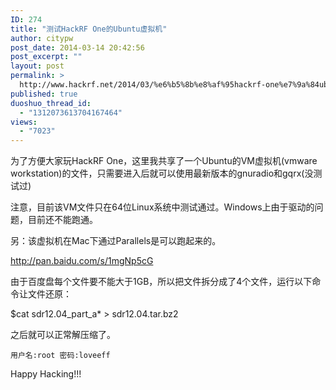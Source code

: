 ```yaml
---
ID: 274
title: "测试HackRF One的Ubuntu虚拟机"
author: citypw
post_date: 2014-03-14 20:42:56
post_excerpt: ""
layout: post
permalink: >
  http://www.hackrf.net/2014/03/%e6%b5%8b%e8%af%95hackrf-one%e7%9a%84ubuntu%e9%95%9c%e5%83%8f/
published: true
duoshuo_thread_id:
  - "1312073613704167464"
views:
  - "7023"
---
```

为了方便大家玩HackRF One，这里我共享了一个Ubuntu的VM虚拟机(vmware workstation)的文件，只需要进入后就可以使用最新版本的gnuradio和gqrx(没测试过)

注意，目前该VM文件只在64位Linux系统中测试通过。Windows上由于驱动的问题，目前还不能跑通。

另：该虚拟机在Mac下通过Parallels是可以跑起来的。

<a href="http://pan.baidu.com/s/1mgNp5cG">http://pan.baidu.com/s/1mgNp5cG</a>

由于百度盘每个文件要不能大于1GB，所以把文件拆分成了4个文件，运行以下命令让文件还原：<code> </code>

$cat sdr12.04_part_a* &gt; sdr12.04.tar.bz2

之后就可以正常解压缩了。
<pre><code>用户名:root 密码:loveeff
</code></pre>
Happy Hacking!!!
